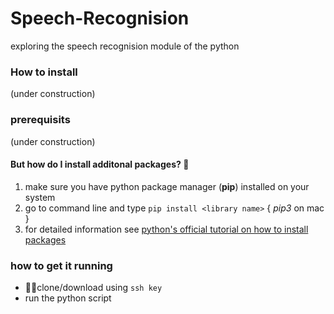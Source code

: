 # Speech-Recognision
exploring the speech recognision module of the python

### How to install
(under construction)

### prerequisits
(under construction)

#### But how do I install additonal packages? 🤨
1. make sure you have python package manager (**pip**) installed on your system
2. go to command line and type ```pip install <library name>``` { _pip3_ on mac }
3. for detailed information see [python's official tutorial on how to install packages](https://packaging.python.org/tutorials/installing-packages/)

### how to get it running
- 👯‍♂️clone/download using ```ssh key```
- run the python script
